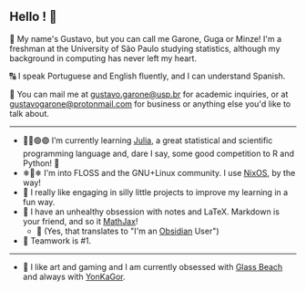 ## Hello ! 🍃

👋 My name's Gustavo, but you can call me Garone, Guga or Minze! I'm a freshman at the University of São Paulo studying statistics, although my background in computing has never left my heart.

🔠 I speak Portuguese and English fluently, and I can understand Spanish.

📨 You can mail me at gustavo.garone@usp.br for academic inquiries, or at gustavogarone@protonmail.com for business or anything else you'd like to talk about.
- - -

- 🔵🔴🟢🟣 I’m currently learning [Julia](https://github.com/JuliaLang/julia), a great statistical and scientific programming language and, dare I say, some good competition to R and Python! 🐍
- ❄🐧❄ I'm into FLOSS and the GNU+Linux community. I use [NixOS](https://github.com/NixOS), by the way!
- 🎉 I really like engaging in silly little projects to improve my learning in a fun way.
- 🧾 I have an unhealthy obsession with notes and LaTeX. Markdown is your friend, and so it [MathJax](https://github.com/mathjax/MathJax)!
  - 🔮 (Yes, that translates to "I'm an [Obsidian](https://github.com/obsidianmd) User")
- 👊 Teamwork is #1.
- - - 
- 🪩 I like art and gaming and I am currently obsessed with [Glass Beach](https://glassbeach.band/) and always with [YonKaGor](https://www.youtube.com/c/yonkagor).
